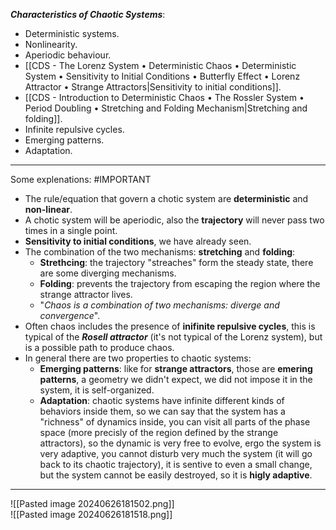 ***Characteristics of Chaotic Systems***:
- Deterministic systems.
- Nonlinearity.
- Aperiodic behaviour.
- [[CDS - The Lorenz System • Deterministic Chaos • Deterministic System • Sensitivity to Initial Conditions • Butterfly Effect • Lorenz Attractor • Strange Attractors|Sensitivity to initial conditions]].
- [[CDS - Introduction to Deterministic Chaos • The Rossler System • Period Doubling • Stretching and Folding Mechanism|Stretching and folding]].
- Infinite repulsive cycles.
- Emerging patterns.
- Adaptation.
----
Some explenations: #IMPORTANT 
- The rule/equation that govern a chotic system are **deterministic** and **non-linear**.
- A chotic system will be aperiodic, also the **trajectory** will never pass two times in a single point.
- **Sensitivity to initial conditions**, we have already seen.
- The combination of the two mechanisms: **stretching** and **folding**:
	- **Strethcing**: the trajectory "streaches" form the steady state, there are some diverging mechanisms.
	- **Folding**: prevents the trajectory from escaping the region where the strange attractor lives.
	- "*Chaos is a combination of two mechanisms: diverge and convergence*".
- Often chaos includes the presence of **inifinite repulsive cycles**, this is typical of the ***Rosell attractor*** (it's not typical of the Lorenz system), but is a possible path to produce chaos.
- In general there are two properties to chaotic systems:
	- **Emerging patterns**: like for **strange attractors**, those are **emering patterns**, a geometry we didn't expect, we did not impose it in the system, it is self-organized.
	- **Adaptation**: chaotic systems have infinite different kinds of behaviors inside them, so we can say that the system has a "richness" of dynamics inside, you can visit all parts of the phase space (more precisly of the region defined by the strange attractors), so the dynamic is very free to evolve, ergo the system is very adaptive, you cannot disturb very much the system (it will go back to its chaotic trajectory), it is sentive to even a small change, but the system cannot be easily destroyed, so it is **higly adaptive**.
----
![[Pasted image 20240626181502.png]]<br>![[Pasted image 20240626181518.png]]